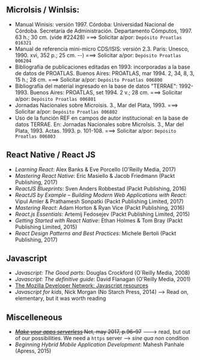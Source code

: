 ## MicroIsis / WinIsis:

* Manual Winisis: versión 1997. Córdoba: Universidad Nacional de Córdoba. Secretaría de Administración. Departamento Cómputos, 1997. 63 h.; 30 cm.  (vide #22428) ===> Solicitar a/por: `Depósito Proatlas 016321`
* Manual de referencia mini-micro CDS/ISIS: versión 2.3. Paris: Unesco, 1990. xvi, 352 p.; 25 cm. --) ===> Solicitar a/por: `Depósito Proatlas 006204`
* Bibliografía de publicaciones editadas en 1993: incorporadas a la base de datos de PROATLAS. Buenos Aires: PROATLAS, mar 1994. 2, 34, 8, 3, 15 h.; 28 cm.  ===> Solicitar a/por: `Depósito Proatlas 006800`
* Bibliografía del material ingresado en la base de datos "TERRAE": 1992-1993. Buenos Aires: PROATLAS, set 1994. 2 v.; 28 cm. ===> Solicitar a/por: `Depósito Proatlas 006801`
* Jornadas Nacionales sobre Microisis. 3., Mar del Plata, 1993. ===> Solicitar a/por: `Depósito Proatlas 006802`
* Uso de la función REF en campos de autor institucional: en la base de datos TERRAE. En: Jornadas Nacionales sobre MicroIsis. 3., Mar del Plata, 1993. Actas. 1993. p. 101-108. ===> Solicitar a/por: `Depósito Proatlas 006803`


## React Native / React JS
* _Learning React_: Alex Banks & Eve Porcello  (O'Reilly Media, 2017)
* _Mastering React Native_: Eric Masiello & Jacob Friedmann (Packt Publishing, 2017)
* _ReactJS Blueprints_: Sven Anders Robbestad (Packt Publishing, 2016)
* _ReactJS by Example – Building Modern Web Applications with React_: Vipul Amler & Prathamesh Sonpatki (Packt Publishing Limited, 2017)
* _Mastering React_: Adam Horton & Ryan Vice (Packt Publishing, 2016)
* _React.js Essentials_: Artemij Fedosejev (Packt Publishing Limited, 2015)
* _Getting Started with React Native_: Ethan Holmes & Tom Bray (Packt Publishing Limited, 2015)
* _React Design Patterns and Best Practices_: Michele Bertoli (Packt Publishing, 2017)
	
	
## Javascript
* _Javascript: The Good parts_: Douglas Crockford (O`Reilly Media, 2008)
* _Javascript: The definitive guide_: David Flanagan (O'Reilly Media, 2001)
* [The Mozilla Developer Network: Javascript resources](https://developer.mozilla.org/en-US/docs/Web/JavaScript)
* _Javascript for kids_, Nick Morgan (No Starch Press, 2014) --> Read on, elementary, but it was worth reading

## Miscelleneous
* ~~_[Make your apps serverless](https://www.creativebloq.com/features/how-to-make-your-apps-serverless)_ Net, may 2017, p.96-97~~ ---> read, but out of our possibilities. We need a `https` server --> _sine qua non_ condition
* _Beginning Hybrid Mobile Application Development_: Mahesh Panhale (Apress, 2015)
